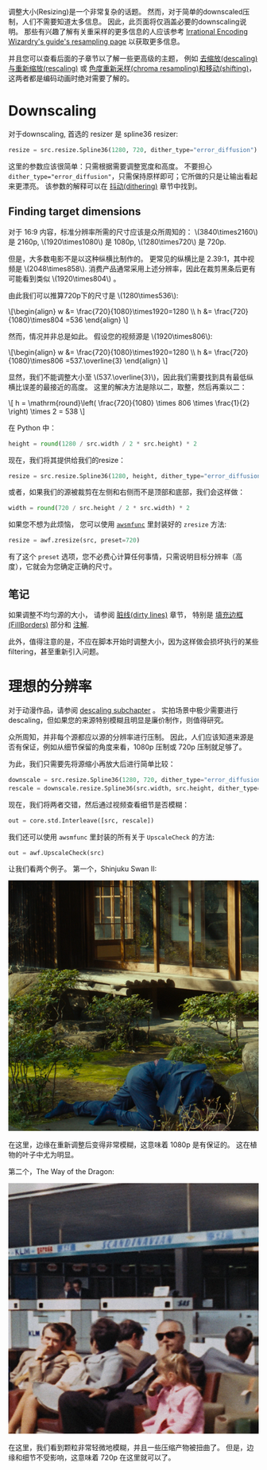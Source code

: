 调整大小(Resizing)是一个非常复杂的话题。
然而，对于简单的downscaled压制，人们不需要知道太多信息。
因此，此页面将仅涵盖必要的downscaling说明。
那些有兴趣了解有关重采样的更多信息的人应该参考 [Irrational Encoding Wizardry's guide's resampling page](https://guide.encode.moe/encoding/resampling.html) 以获取更多信息。

并且您可以查看后面的子章节以了解一些更高级的主题， 例如 [去缩放(descaling)与重新缩放(rescaling)](descaling.md) 或 [色度重新采样(chroma resampling)和移动(shifting)](chroma_res.md)，这两者都是编码动画时绝对需要了解的。

# Downscaling

对于downscaling, 首选的 resizer 是 spline36 resizer:

```py
resize = src.resize.Spline36(1280, 720, dither_type="error_diffusion")
```

这里的参数应该很简单：只需根据需要调整宽度和高度。
不要担心 `dither_type="error_diffusion"`，只需保持原样即可；它所做的只是让输出看起来更漂亮。
该参数的解释可以在 [抖动(dithering)](bit_depths.md) 章节中找到。

## Finding target dimensions

对于 16:9 内容，标准分辨率所需的尺寸应该是众所周知的： \\(3840\times2160\\) 是 2160p, \\(1920\times1080\\) 是 1080p, \\(1280\times720\\) 是 720p.

但是，大多数电影不是以这种纵横比制作的。
更常见的纵横比是 2.39:1，其中视频是 \\(2048\times858\\).
消费产品通常采用上述分辨率，因此在裁剪黑条后更有可能看到类似 \\(1920\times804\\) 。

由此我们可以推算720p下的尺寸是 \\(1280\times536\\):

\\[\begin{align}
w &= \frac{720}{1080}\times1920=1280 \\\\
h &= \frac{720}{1080}\times804 =536
\end{align}
\\]

然而，情况并非总是如此。
假设您的视频源是 \\(1920\times806\\):

\\[\begin{align}
w &= \frac{720}{1080}\times1920=1280 \\\\
h &= \frac{720}{1080}\times806 =537.\overline{3}
\end{align}
\\]

显然，我们不能调整大小至 \\(537.\overline{3}\\)，因此我们需要找到具有最低纵横比误差的最接近的高度。
这里的解决方法是除以二，取整，然后再乘以二：

\\[
h = \mathrm{round}\left( \frac{720}{1080} \times 806 \times \frac{1}{2} \right) \times 2 = 538
\\]

在 Python 中：

```py
height = round(1280 / src.width / 2 * src.height) * 2
```

现在，我们将其提供给我们的resize：

```py
resize = src.resize.Spline36(1280, height, dither_type="error_diffusion")
```

或者，如果我们的源被裁剪在左侧和右侧而不是顶部和底部，我们会这样做：

```py
width = round(720 / src.height / 2 * src.width) * 2
```

如果您不想为此烦恼， 您可以使用 [`awsmfunc`](https://git.concertos.live/AHD/awsmfunc/) 里封装好的 `zresize` 方法:

```py
resize = awf.zresize(src, preset=720)
```

有了这个 `preset` 选项，您不必费心计算任何事情，只需说明目标分辨率（高度），它就会为您确定正确的尺寸。

## 笔记

如果调整不均匀源的大小， 请参阅 [脏线(dirty lines)](dirty_lines.md) 章节， 特别是 [填充边框(FillBorders)](dirty_lines.md#fillborders) 部分和 [注解](dirty_lines.md#notes).

此外，值得注意的是，不应在脚本开始时调整大小，因为这样做会损坏执行的某些filtering，甚至重新引入问题。

# 理想的分辨率

对于动漫作品，请参阅 [descaling subchapter](descaling.md) 。
实拍场景中极少需要进行descaling，但如果您的来源特别模糊且明显是廉价制作，则值得研究。

众所周知，并非每个源都应以源的分辨率进行压制。
因此，人们应该知道来源是否有保证，例如从细节保留的角度来看，1080p 压制或 720p 压制就足够了。

为此，我们只需要先将源缩小再放大后进行简单比较：

```py
downscale = src.resize.Spline36(1280, 720, dither_type="error_diffusion")
rescale = downscale.resize.Spline36(src.width, src.height, dither_type="error_diffusion")
```

现在，我们将两者交错，然后通过视频查看细节是否模糊：

```py
out = core.std.Interleave([src, rescale])
```

我们还可以使用 `awsmfunc` 里封装的所有关于 `UpscaleCheck` 的方法:

```py
out = awf.UpscaleCheck(src)
```

让我们看两个例子。
第一个，Shinjuku Swan II:

<p align="center">
<img src='Pictures/swan_0.png' onmouseover="this.src='Pictures/swan_1.png';" onmouseout="this.src='Pictures/swan_0.png';"/>
</p>

在这里，边缘在重新调整后变得非常模糊，这意味着 1080p 是有保证的。
这在植物的叶子中尤为明显。

第二个，The Way of the Dragon:

<p align="center">
<img src='Pictures/dragon_0.png' onmouseover="this.src='Pictures/dragon_1.png';" onmouseout="this.src='Pictures/dragon_0.png';"/>
</p>

在这里，我们看到颗粒非常轻微地模糊，并且一些压缩产物被扭曲了。
但是，边缘和细节不受影响，这意味着 720p 在这里就可以了。
